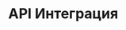 # API Интеграция



<swagger-ui src="https://raw.githubusercontent.com/xxx996/OTUS_Restaraunt/main/docs/assets/swagger.yaml" />



